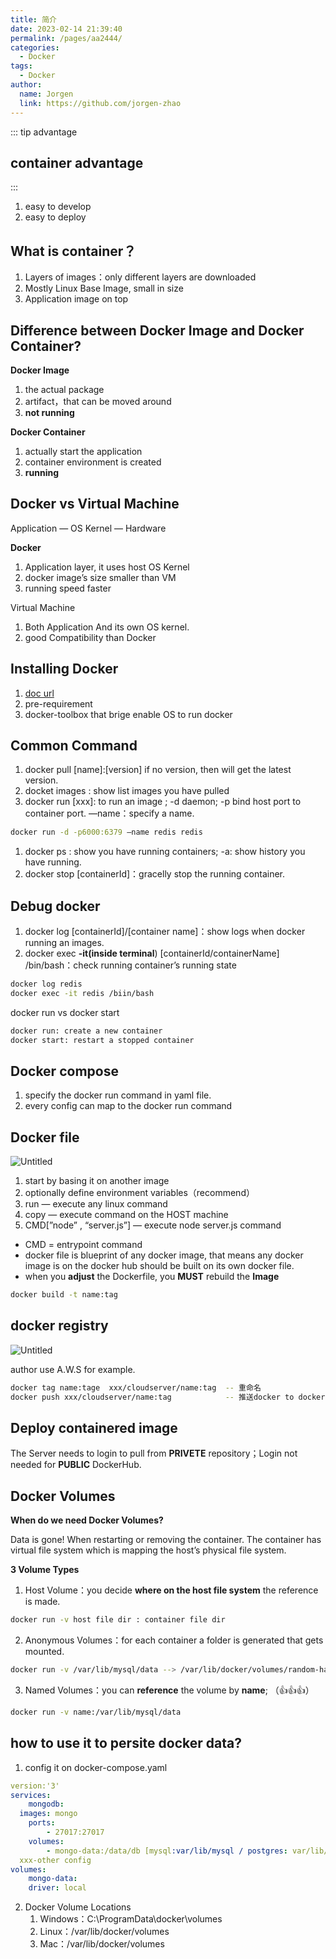 ```yaml
---
title: 简介
date: 2023-02-14 21:39:40
permalink: /pages/aa2444/
categories:
  - Docker
tags:
  - Docker
author: 
  name: Jorgen
  link: https://github.com/jorgen-zhao
---
```


::: tip advantage
## container advantage
:::
1. easy to develop
2. easy to deploy

## What is container？ 
1. Layers of images：only different layers are downloaded
2. Mostly Linux Base Image, small in size
3. Application image on top

## Difference between Docker Image and Docker Container?

**Docker Image**

1. the actual package
2. artifact，that can be moved around
3. **not running**

**Docker Container**

1. actually start the application
2. container environment is created
3. **running**

## Docker vs Virtual Machine

Application  — OS Kernel — Hardware

**Docker**

1. Application layer, it uses host OS Kernel
2. docker image’s size smaller than VM
3. running speed faster

Virtual Machine 

1. Both Application And its own OS kernel.
2. good Compatibility  than Docker

## Installing Docker

1. [doc url](https://docs.docker.com)
2. pre-requirement
3. docker-toolbox that brige enable OS to run docker

## Common Command

1. docker pull [name]:[version] if no version, then will get the latest version.
2. docket images : show list images you have pulled
3. docker run [xxx]: to run an image ; -d daemon; -p bind host port to container port. —name：specify a name. 

```bash
docker run -d -p6000:6379 —name redis redis
```

1. docker ps : show you have running containers; -a: show history you have running.
2. docker stop [containerId]：gracelly stop the running container.

## Debug docker

1. docker log [containerId]/[container name]：show logs when docker running an images.
2. docker exec **-it(inside terminal**) [containerId/containerName] /bin/bash：check running container’s running state

```bash
docker log redis
docker exec -it redis /biin/bash
```

docker run vs docker start

```bash
docker run: create a new container
docker start: restart a stopped container
```

## Docker compose

1. specify the docker run command in yaml file.
2. every config can map to the docker run command

## Docker file

![Untitled](https://s3-us-west-2.amazonaws.com/secure.notion-static.com/9ec00ae4-db40-4e66-a296-151b89e04785/Untitled.png)

1. start by basing it on another image
2. optionally define environment variables（recommend）
3. run — execute any linux command
4. copy — execute command on the HOST machine
5. CMD[”node” , “server.js”] — execute node server.js command 
- CMD = entrypoint command
- docker file is blueprint of any docker image, that means any docker image is on the docker hub should be built on its own docker file.
- when you **adjust** the Dockerfile, you **MUST** rebuild the **Image**

```bash
docker build -t name:tag
```

## docker registry

![Untitled](https://s3-us-west-2.amazonaws.com/secure.notion-static.com/347d714d-3630-44a7-a9da-47279718c456/Untitled.png)

author use A.W.S for example.

```bash
docker tag name:tage  xxx/cloudserver/name:tag  -- 重命名
docker push xxx/cloudserver/name:tag            -- 推送docker to docker repository     
```

## Deploy containered image

The Server needs to login to pull from **PRIVETE** repository；Login not needed for **PUBLIC** DockerHub.

## Docker Volumes

**When do we need Docker Volumes?**

Data is gone! When restarting or removing the container. The container has virtual file system which is mapping the host’s physical file system.

**3 Volume Types**

1. Host Volume：you decide **where on the host file system** the reference is made.

```bash
docker run -v host file dir : container file dir
```

2. Anonymous Volumes：for each container a folder is generated that gets mounted.

```bash
docker run -v /var/lib/mysql/data --> /var/lib/docker/volumes/random-hash/_data
```

3. Named Volumes：you can **reference** the volume by **name**; （👍👍👍）

```bash
docker run -v name:/var/lib/mysql/data
```

## how to use it to persite docker data?

1. config it on docker-compose.yaml

```yaml
version:'3'
services: 
	mongodb:
  images: mongo
	ports:
		- 27017:27017
	volumes:
		- mongo-data:/data/db [mysql:var/lib/mysql / postgres: var/lib/postgresql/data]
  xxx-other config
volumes:
	mongo-data:
	driver: local
```

2. Docker Volume Locations
    1. Windows：C:\ProgramData\docker\volumes
    2. Linux：/var/lib/docker/volumes
    3. Mac：/var/lib/docker/volumes